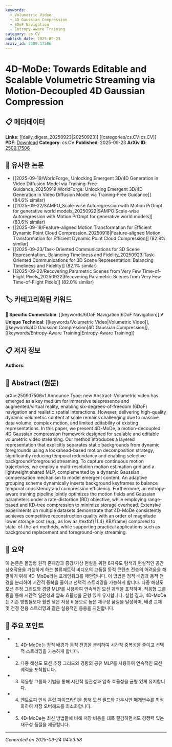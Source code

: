 ```yaml
---
keywords:
  - Volumetric Video
  - 4D Gaussian Compression
  - 6DoF Navigation
  - Entropy-Aware Training
category: cs.CV
publish_date: 2025-09-23
arxiv_id: 2509.17506
---
```


<!-- KEYWORD_LINKING_METADATA:
{
  "processed_timestamp": "2025-09-24T04:53:58.823459",
  "vocabulary_version": "1.0",
  "selected_keywords": [
    "Volumetric Video",
    "4D Gaussian Compression",
    "6DoF Navigation",
    "Entropy-Aware Training"
  ],
  "rejected_keywords": [],
  "similarity_scores": {
    "Volumetric Video": 0.8,
    "4D Gaussian Compression": 0.85,
    "6DoF Navigation": 0.78,
    "Entropy-Aware Training": 0.7
  },
  "extraction_method": "AI_prompt_based",
  "budget_applied": true,
  "candidates_json": {
    "candidates": [
      {
        "surface": "Volumetric Video",
        "canonical": "Volumetric Video",
        "aliases": [
          "3D Video",
          "Spatial Video"
        ],
        "category": "unique_technical",
        "rationale": "Volumetric video is a specific technology crucial for immersive experiences, linking well with AR/VR research.",
        "novelty_score": 0.7,
        "connectivity_score": 0.65,
        "specificity_score": 0.85,
        "link_intent_score": 0.8
      },
      {
        "surface": "Motion-Decoupled 4D Gaussian Compression",
        "canonical": "4D Gaussian Compression",
        "aliases": [
          "4D-MoDe",
          "Motion-Decoupled Compression"
        ],
        "category": "unique_technical",
        "rationale": "This novel compression method is central to the paper's contributions, offering new insights into data efficiency.",
        "novelty_score": 0.9,
        "connectivity_score": 0.6,
        "specificity_score": 0.9,
        "link_intent_score": 0.85
      },
      {
        "surface": "Six-Degrees-of-Freedom Navigation",
        "canonical": "6DoF Navigation",
        "aliases": [
          "6DoF",
          "Spatial Navigation"
        ],
        "category": "specific_connectable",
        "rationale": "6DoF is a key concept in VR/AR environments, linking to spatial interaction research.",
        "novelty_score": 0.5,
        "connectivity_score": 0.75,
        "specificity_score": 0.8,
        "link_intent_score": 0.78
      },
      {
        "surface": "Entropy-Aware Training Pipeline",
        "canonical": "Entropy-Aware Training",
        "aliases": [
          "Entropy Optimization",
          "Rate-Distortion Training"
        ],
        "category": "unique_technical",
        "rationale": "This approach optimizes compression efficiency, relevant to machine learning and data compression studies.",
        "novelty_score": 0.65,
        "connectivity_score": 0.7,
        "specificity_score": 0.75,
        "link_intent_score": 0.7
      }
    ],
    "ban_list_suggestions": [
      "method",
      "experiment",
      "performance",
      "framework",
      "pipeline"
    ]
  },
  "decisions": [
    {
      "candidate_surface": "Volumetric Video",
      "resolved_canonical": "Volumetric Video",
      "decision": "linked",
      "scores": {
        "novelty": 0.7,
        "connectivity": 0.65,
        "specificity": 0.85,
        "link_intent": 0.8
      }
    },
    {
      "candidate_surface": "Motion-Decoupled 4D Gaussian Compression",
      "resolved_canonical": "4D Gaussian Compression",
      "decision": "linked",
      "scores": {
        "novelty": 0.9,
        "connectivity": 0.6,
        "specificity": 0.9,
        "link_intent": 0.85
      }
    },
    {
      "candidate_surface": "Six-Degrees-of-Freedom Navigation",
      "resolved_canonical": "6DoF Navigation",
      "decision": "linked",
      "scores": {
        "novelty": 0.5,
        "connectivity": 0.75,
        "specificity": 0.8,
        "link_intent": 0.78
      }
    },
    {
      "candidate_surface": "Entropy-Aware Training Pipeline",
      "resolved_canonical": "Entropy-Aware Training",
      "decision": "linked",
      "scores": {
        "novelty": 0.65,
        "connectivity": 0.7,
        "specificity": 0.75,
        "link_intent": 0.7
      }
    }
  ]
}
-->

# 4D-MoDe: Towards Editable and Scalable Volumetric Streaming via Motion-Decoupled 4D Gaussian Compression

## 📋 메타데이터

**Links**: [[daily_digest_20250923|20250923]] [[categories/cs.CV|cs.CV]]
**PDF**: [Download](https://arxiv.org/pdf/2509.17506.pdf)
**Category**: cs.CV
**Published**: 2025-09-23
**ArXiv ID**: [2509.17506](https://arxiv.org/abs/2509.17506)

## 🔗 유사한 논문
- [[2025-09-19/WorldForge_ Unlocking Emergent 3D/4D Generation in Video Diffusion Model via Training-Free Guidance_20250919|WorldForge: Unlocking Emergent 3D/4D Generation in Video Diffusion Model via Training-Free Guidance]] (84.6% similar)
- [[2025-09-22/SAMPO_Scale-wise Autoregression with Motion PrOmpt for generative world models_20250922|SAMPO:Scale-wise Autoregression with Motion PrOmpt for generative world models]] (83.6% similar)
- [[2025-09-18/Feature-aligned Motion Transformation for Efficient Dynamic Point Cloud Compression_20250918|Feature-aligned Motion Transformation for Efficient Dynamic Point Cloud Compression]] (82.8% similar)
- [[2025-09-23/Task-Oriented Communications for 3D Scene Representation_ Balancing Timeliness and Fidelity_20250923|Task-Oriented Communications for 3D Scene Representation: Balancing Timeliness and Fidelity]] (82.1% similar)
- [[2025-09-22/Recovering Parametric Scenes from Very Few Time-of-Flight Pixels_20250922|Recovering Parametric Scenes from Very Few Time-of-Flight Pixels]] (82.0% similar)

## 🏷️ 카테고리화된 키워드
**🔗 Specific Connectable**: [[keywords/6DoF Navigation|6DoF Navigation]]
**⚡ Unique Technical**: [[keywords/Volumetric Video|Volumetric Video]], [[keywords/4D Gaussian Compression|4D Gaussian Compression]], [[keywords/Entropy-Aware Training|Entropy-Aware Training]]

## 📋 저자 정보

**Authors:** 

## 📄 Abstract (원문)

arXiv:2509.17506v1 Announce Type: new 
Abstract: Volumetric video has emerged as a key medium for immersive telepresence and augmented/virtual reality, enabling six-degrees-of-freedom (6DoF) navigation and realistic spatial interactions. However, delivering high-quality dynamic volumetric content at scale remains challenging due to massive data volume, complex motion, and limited editability of existing representations. In this paper, we present 4D-MoDe, a motion-decoupled 4D Gaussian compression framework designed for scalable and editable volumetric video streaming. Our method introduces a layered representation that explicitly separates static backgrounds from dynamic foregrounds using a lookahead-based motion decomposition strategy, significantly reducing temporal redundancy and enabling selective background/foreground streaming. To capture continuous motion trajectories, we employ a multi-resolution motion estimation grid and a lightweight shared MLP, complemented by a dynamic Gaussian compensation mechanism to model emergent content. An adaptive grouping scheme dynamically inserts background keyframes to balance temporal consistency and compression efficiency. Furthermore, an entropy-aware training pipeline jointly optimizes the motion fields and Gaussian parameters under a rate-distortion (RD) objective, while employing range-based and KD-tree compression to minimize storage overhead. Extensive experiments on multiple datasets demonstrate that 4D-MoDe consistently achieves competitive reconstruction quality with an order of magnitude lower storage cost (e.g., as low as \textbf{11.4} KB/frame) compared to state-of-the-art methods, while supporting practical applications such as background replacement and foreground-only streaming.

## 📝 요약

이 논문은 몰입형 원격 존재감과 증강/가상 현실을 위한 6자유도 탐색과 현실적인 공간 상호작용을 가능하게 하는 볼류메트릭 비디오의 고품질 동적 콘텐츠 전송의 어려움을 해결하기 위해 4D-MoDe라는 프레임워크를 제안합니다. 이 방법은 정적 배경과 동적 전경을 분리하여 시간적 중복을 줄이고 선택적 스트리밍을 가능하게 합니다. 다중 해상도 모션 추정 그리드와 경량 MLP를 사용하여 연속적인 모션 궤적을 포착하며, 적응형 그룹핑을 통해 시간적 일관성과 압축 효율성을 균형 있게 유지합니다. 실험 결과, 4D-MoDe는 기존 방법들보다 훨씬 낮은 저장 비용으로 높은 재구성 품질을 달성하며, 배경 교체 및 전경 전용 스트리밍과 같은 실용적인 응용을 지원합니다.

## 🎯 주요 포인트

- 1. 4D-MoDe는 정적 배경과 동적 전경을 분리하여 시간적 중복성을 줄이고 선택적 스트리밍을 가능하게 합니다.
- 2. 다중 해상도 모션 추정 그리드와 경량의 공유 MLP를 사용하여 연속적인 모션 궤적을 포착합니다.
- 3. 적응형 그룹화 기법을 통해 시간적 일관성과 압축 효율성을 균형 있게 유지합니다.
- 4. 엔트로피 인식 훈련 파이프라인을 통해 모션 필드와 가우시안 매개변수를 최적화하여 저장 오버헤드를 최소화합니다.
- 5. 4D-MoDe는 최신 방법들에 비해 저장 비용을 대폭 절감하면서도 경쟁력 있는 재구성 품질을 제공합니다.


---

*Generated on 2025-09-24 04:53:58*